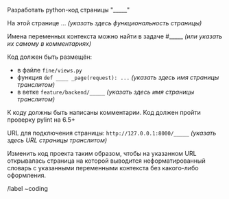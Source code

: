 Разработать python-код страницы "_____"

На этой странице ... *(указать здесь функциональность страницы)*

Имена переменных контекста можно найти в задаче #_____ *(или указать их самому в комментариях)*

Код должен быть размещён:
- в файле `fine/views.py`
- функция `def ____ _page(request): ...` *(указать здесь имя страницы транслитом)*
- в ветке `feature/backend/_____` *(указать здесь имя страницы транслитом)*

К коду должны быть написаны комментарии. Код должен пройти проверку pylint на 6.5+

URL для подключения страницы: `http://127.0.0.1:8000/_____` *(указать здесь URL страницы транслитом)*

Изменить код проекта таким образом, чтобы на указанном URL открывалась страница на которой выводится 
неформатированный словарь с указанными переменными контекста без какого-либо оформления.

/label ~coding

